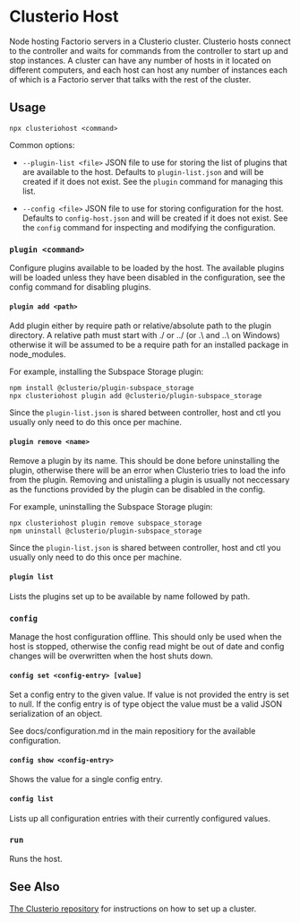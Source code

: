 # Clusterio Host

Node hosting Factorio servers in a Clusterio cluster.
Clusterio hosts connect to the controller and waits for commands from the controller to start up and stop instances.
A cluster can have any number of hosts in it located on different computers, and each host can host any number of instances each of which is a Factorio server that talks with the rest of the cluster.


## Usage

    npx clusteriohost <command>

Common options:

 * `--plugin-list <file>` JSON file to use for storing the list of plugins that are available to the host.
   Defaults to `plugin-list.json` and will be created if it does not exist.
   See the `plugin` command for managing this list.

 * `--config <file>` JSON file to use for storing configuration for the host.
   Defaults to `config-host.json` and will be created if it does not exist.
   See the `config` command for inspecting and modifying the configuration.


### `plugin <command>`

Configure plugins available to be loaded by the host.
The available plugins will be loaded unless they have been disabled in the configuration, see the config command for disabling plugins.


#### `plugin add <path>`

Add plugin either by require path or relative/absolute path to the plugin directory.
A relative path must start with ./ or ../ (or .\ and ..\ on Windows) otherwise it will be assumed to be a require path for an installed package in node_modules.

For example, installing the Subspace Storage plugin:

    npm install @clusterio/plugin-subspace_storage
    npx clusteriohost plugin add @clusterio/plugin-subspace_storage

Since the `plugin-list.json` is shared between controller, host and ctl you usually only need to do this once per machine.


#### `plugin remove <name>`

Remove a plugin by its name.
This should be done before uninstalling the plugin, otherwise there will be an error when Clusterio tries to load the info from the plugin.
Removing and unistalling a plugin is usually not neccessary as the functions provided by the plugin can be disabled in the config.

For example, uninstalling the Subspace Storage plugin:

    npx clusteriohost plugin remove subspace_storage
    npm uninstall @clusterio/plugin-subspace_storage

Since the `plugin-list.json` is shared between controller, host and ctl you usually only need to do this once per machine.


#### `plugin list`

Lists the plugins set up to be available by name followed by path.


### `config`

Manage the host configuration offline.
This should only be used when the host is stopped, otherwise the config read might be out of date and config changes will be overwritten when the host shuts down.


#### `config set <config-entry> [value]`

Set a config entry to the given value.
If value is not provided the entry is set to null.
If the config entry is of type object the value must be a valid JSON serialization of an object.

See docs/configuration.md in the main repositiory for the available configuration.


#### `config show <config-entry>`

Shows the value for a single config entry.


#### `config list`

Lists up all configuration entries with their currently configured values.


### `run`

Runs the host.


## See Also

[The Clusterio repository](https://github.com/clusterio/clusterio) for instructions on how to set up a cluster.
